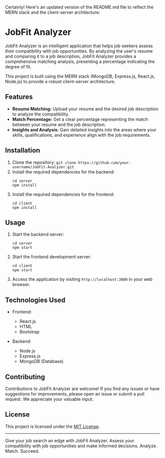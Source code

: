 Certainly! Here's an updated version of the README.md file to reflect the MERN stack and the client-server architecture:

# JobFit Analyzer

JobFit Analyzer is an intelligent application that helps job seekers assess their compatibility with job opportunities. By analyzing the user's resume and comparing it to a job description, JobFit Analyzer provides a comprehensive matching analysis, presenting a percentage indicating the degree of fit.

This project is built using the MERN stack (MongoDB, Express.js, React.js, Node.js) to provide a robust client-server architecture.

## Features

- **Resume Matching:** Upload your resume and the desired job description to analyze the compatibility.
- **Match Percentage:** Get a clear percentage representing the match between your resume and the job description.
- **Insights and Analysis:** Gain detailed insights into the areas where your skills, qualifications, and experience align with the job requirements.

## Installation

1. Clone the repository: `git clone https://github.com/your-username/JobFit-Analyzer.git`
2. Install the required dependencies for the backend:
   ```
   cd server
   npm install
   ```
3. Install the required dependencies for the frontend:
   ```
   cd client
   npm install
   ```

## Usage

1. Start the backend server:
   ```
   cd server
   npm start
   ```
2. Start the frontend development server:
   ```
   cd client
   npm start
   ```
3. Access the application by visiting `http://localhost:3000` in your web browser.

## Technologies Used

- Frontend:
  - React.js
  - HTML
  - Bootstrap

- Backend:
  - Node.js
  - Express.js
  - MongoDB (Database)

## Contributing

Contributions to JobFit Analyzer are welcome! If you find any issues or have suggestions for improvements, please open an issue or submit a pull request. We appreciate your valuable input.

## License

This project is licensed under the [MIT License](LICENSE).

---

Give your job search an edge with JobFit Analyzer. Assess your compatibility with job opportunities and make informed decisions. Analyze. Match. Succeed.
